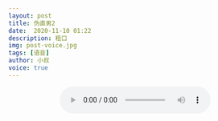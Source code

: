 ```yaml
---
layout: post
title: 伪直男2
date:  2020-11-10 01:22
description: 粗口
img: post-voice.jpg
tags: [语音]
author: 小叔
voice: true
---
```

<div align="center">
  <audio controls>
    <source src="https://www.wmnhw.workers.dev/1:/%E7%B2%97%E5%8F%A3%E8%AF%AD%E9%9F%B3/%E5%B0%8F%E5%8F%94/%E4%BC%AA%E7%9B%B4%E7%94%B72.mp3" type="audio/mpeg">
    <embed height="0" width="0" src="horse.mp3">
  </audio>
</div>
